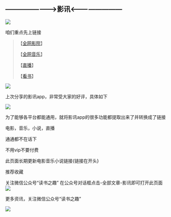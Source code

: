 ————————>影讯<————————
 ---
![](https://github.com/fangsxin/dushu/blob/master/img/%E6%A0%87%E9%A2%98.png?raw=true)

咱们重点先上链接


> 【[全网影院](https://fangsxin.github.io/2018/12/29/全网影院/)】
>
> 【[全网音乐](https://fangsxin.github.io/2018/12/29/全网音乐/)】
>
> 【[直播](https://fangsxin.github.io/2018/12/29/直播/)】
>
> 【[看书](https://fangsxin.github.io/2018/12/29/看书/)】



![](https://github.com/fangsxin/dushu/blob/master/img/%E9%A3%8E%E6%99%AF.png?raw=true)


<u></u>

上次分享的影讯app，非常受大家的好评，具体如下

![](\img\影讯.jpg)

为了能够各平台都能通用，就将影讯app的很多功能都提取出来了并转换成了链接

电影，音乐，小说，直播

通通都不在话下

不用vip不要付费

此页面长期更新电影音乐小说链接{链接在开头}

推荐收藏

关注微信公众号“读书之趣”
在公众号对话框点击-全部文章-影讯即可打开此页面
![](\img\影讯1.jpg)

更多资讯，关注微信公众号“读书之趣”

![](\img\二维码.jpg)

